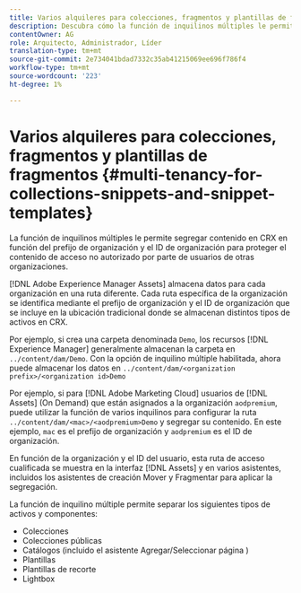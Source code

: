 ```yaml
---
title: Varios alquileres para colecciones, fragmentos y plantillas de fragmento
description: Descubra cómo la función de inquilinos múltiples le permite segregar contenido en el repositorio CRX en función de la organización del cliente para evitar el acceso no autorizado.
contentOwner: AG
role: Arquitecto, Administrador, Líder
translation-type: tm+mt
source-git-commit: 2e734041bdad7332c35ab41215069ee696f786f4
workflow-type: tm+mt
source-wordcount: '223'
ht-degree: 1%

---
```



# Varios alquileres para colecciones, fragmentos y plantillas de fragmentos {#multi-tenancy-for-collections-snippets-and-snippet-templates}

La función de inquilinos múltiples le permite segregar contenido en CRX en función del prefijo de organización y el ID de organización para proteger el contenido de acceso no autorizado por parte de usuarios de otras organizaciones.

[!DNL Adobe Experience Manager Assets] almacena datos para cada organización en una ruta diferente. Cada ruta específica de la organización se identifica mediante el prefijo de organización y el ID de organización
que se incluye en la ubicación tradicional donde se almacenan distintos tipos de activos en CRX.

Por ejemplo, si crea una carpeta denominada `Demo`, los recursos [!DNL Experience Manager] generalmente almacenan la carpeta en `../content/dam/Demo`. Con la opción de inquilino múltiple habilitada, ahora puede almacenar los datos en `../content/dam/<organization prefix>/<organization id>Demo`

Por ejemplo, si para [!DNL Adobe Marketing Cloud] usuarios de [!DNL Assets] (On Demand) que están asignados a la organización `aodpremium`, puede utilizar la función de varios inquilinos para configurar la ruta `../content/dam/<mac>/<aodpremium>Demo` y segregar su contenido. En este ejemplo, `mac` es el prefijo de organización y `aodpremium` es el ID de organización.

En función de la organización y el ID del usuario, esta ruta de acceso cualificada se muestra en la interfaz [!DNL Assets] y en varios asistentes, incluidos los asistentes de creación Mover y Fragmentar para aplicar la segregación.

La función de inquilino múltiple permite separar los siguientes tipos de activos y componentes:

* Colecciones
* Colecciones públicas
* Catálogos (incluido el asistente Agregar/Seleccionar página )
* Plantillas
* Plantillas de recorte
* Lightbox
